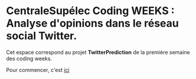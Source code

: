# CentraleSupélec Coding WEEKS : Analyse d'opinions dans le réseau social Twitter.


Cet espace correspond au projet **TwitterPrediction** de la première semaine des coding weeks.

Pour commencer, c'est [ici](./TemplateProject_Twitter.md)